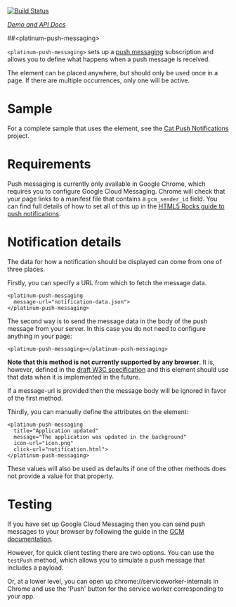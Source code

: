 
<!---

This README is automatically generated from the comments in these files:
platinum-push-messaging.html

Edit those files, and our readme bot will duplicate them over here!
Edit this file, and the bot will squash your changes :)

-->

[![Build Status](https://travis-ci.org/PolymerElements/platinum-push-messaging.svg?branch=master)](https://travis-ci.org/PolymerElements/platinum-push-messaging)

_[Demo and API Docs](https://elements.polymer-project.org/elements/platinum-push-messaging)_


##&lt;platinum-push-messaging&gt;


`<platinum-push-messaging>` sets up a [push messaging][1] subscription
and allows you to define what happens when a push message is received.

The element can be placed anywhere, but should only be used once in a
page. If there are multiple occurrences, only one will be active.

# Sample

For a complete sample that uses the element, see the [Cat Push
Notifications][3] project.

# Requirements
Push messaging is currently only available in Google Chrome, which
requires you to configure Google Cloud Messaging. Chrome will check that
your page links to a manifest file that contains a `gcm_sender_id` field.
You can find full details of how to set all of this up in the [HTML5
Rocks guide to push notifications][1].

# Notification details
The data for how a notification should be displayed can come from one of
three places.

Firstly, you can specify a URL from which to fetch the message data.
```
<platinum-push-messaging
  message-url="notification-data.json">
</platinum-push-messaging>
```

The second way is to send the message data in the body of
the push message from your server. In this case you do not need to
configure anything in your page:
```
<platinum-push-messaging></platinum-push-messaging>
```
**Note that this method is not currently supported by any browser**. It
is, however, defined in the
[draft W3C specification](http://w3c.github.io/push-api/#the-push-event)
and this element should use that data when it is implemented in the
future.

If a message-url is provided then the message body will be ignored in
favor of the first method.

Thirdly, you can manually define the attributes on the element:
```
<platinum-push-messaging
  title="Application updated"
  message="The application was updated in the background"
  icon-url="icon.png"
  click-url="notification.html">
</platinum-push-messaging>
```
These values will also be used as defaults if one of the other methods
does not provide a value for that property.

# Testing
If you have set up Google Cloud Messaging then you can send push messages
to your browser by following the guide in the [GCM documentation][2].

However, for quick client testing there are two options. You can use the
`testPush` method, which allows you to simulate a push message that
includes a payload.

Or, at a lower level, you can open up chrome://serviceworker-internals in
Chrome and use the 'Push' button for the service worker corresponding to
your app.

[1]: http://updates.html5rocks.com/2015/03/push-notificatons-on-the-open-web
[2]: https://developer.android.com/google/gcm/http.html
[3]: https://github.com/notwaldorf/caturday-post
